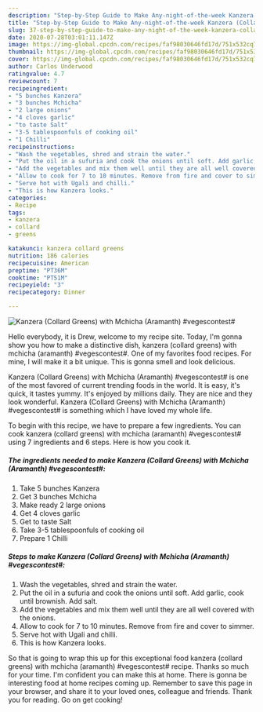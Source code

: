 ```yaml
---
description: "Step-by-Step Guide to Make Any-night-of-the-week Kanzera (Collard Greens) with Mchicha (Aramanth) #vegescontest#"
title: "Step-by-Step Guide to Make Any-night-of-the-week Kanzera (Collard Greens) with Mchicha (Aramanth) #vegescontest#"
slug: 37-step-by-step-guide-to-make-any-night-of-the-week-kanzera-collard-greens-with-mchicha-aramanth-vegescontest
date: 2020-07-28T03:01:11.147Z
image: https://img-global.cpcdn.com/recipes/faf98030646fd17d/751x532cq70/kanzera-collard-greens-with-mchicha-aramanth-vegescontest-recipe-main-photo.jpg
thumbnail: https://img-global.cpcdn.com/recipes/faf98030646fd17d/751x532cq70/kanzera-collard-greens-with-mchicha-aramanth-vegescontest-recipe-main-photo.jpg
cover: https://img-global.cpcdn.com/recipes/faf98030646fd17d/751x532cq70/kanzera-collard-greens-with-mchicha-aramanth-vegescontest-recipe-main-photo.jpg
author: Carlos Underwood
ratingvalue: 4.7
reviewcount: 7
recipeingredient:
- "5 bunches Kanzera"
- "3 bunches Mchicha"
- "2 large onions"
- "4 cloves garlic"
- "to taste Salt"
- "3-5 tablespoonfuls of cooking oil"
- "1 Chilli"
recipeinstructions:
- "Wash the vegetables, shred and strain the water."
- "Put the oil in a sufuria and cook the onions until soft. Add garlic, cook until brownish. Add salt."
- "Add the vegetables and mix them well until they are all well covered with the onions."
- "Allow to cook for 7 to 10 minutes. Remove from fire and cover to simmer."
- "Serve hot with Ugali and chilli."
- "This is how Kanzera looks."
categories:
- Recipe
tags:
- kanzera
- collard
- greens

katakunci: kanzera collard greens 
nutrition: 186 calories
recipecuisine: American
preptime: "PT36M"
cooktime: "PT51M"
recipeyield: "3"
recipecategory: Dinner

---
```



![Kanzera (Collard Greens) with Mchicha (Aramanth) #vegescontest#](https://img-global.cpcdn.com/recipes/faf98030646fd17d/751x532cq70/kanzera-collard-greens-with-mchicha-aramanth-vegescontest-recipe-main-photo.jpg)

Hello everybody, it is Drew, welcome to my recipe site. Today, I'm gonna show you how to make a distinctive dish, kanzera (collard greens) with mchicha (aramanth) #vegescontest#. One of my favorites food recipes. For mine, I will make it a bit unique. This is gonna smell and look delicious.

Kanzera (Collard Greens) with Mchicha (Aramanth) #vegescontest# is one of the most favored of current trending foods in the world. It is easy, it's quick, it tastes yummy. It's enjoyed by millions daily. They are nice and they look wonderful. Kanzera (Collard Greens) with Mchicha (Aramanth) #vegescontest# is something which I have loved my whole life.




To begin with this recipe, we have to prepare a few ingredients. You can cook kanzera (collard greens) with mchicha (aramanth) #vegescontest# using 7 ingredients and 6 steps. Here is how you cook it.

<!--inarticleads1-->

##### The ingredients needed to make Kanzera (Collard Greens) with Mchicha (Aramanth) #vegescontest#:

1. Take 5 bunches Kanzera
1. Get 3 bunches Mchicha
1. Make ready 2 large onions
1. Get 4 cloves garlic
1. Get to taste Salt
1. Take 3-5 tablespoonfuls of cooking oil
1. Prepare 1 Chilli




<!--inarticleads2-->

##### Steps to make Kanzera (Collard Greens) with Mchicha (Aramanth) #vegescontest#:

1. Wash the vegetables, shred and strain the water.
1. Put the oil in a sufuria and cook the onions until soft. Add garlic, cook until brownish. Add salt.
1. Add the vegetables and mix them well until they are all well covered with the onions.
1. Allow to cook for 7 to 10 minutes. Remove from fire and cover to simmer.
1. Serve hot with Ugali and chilli.
1. This is how Kanzera looks.




So that is going to wrap this up for this exceptional food kanzera (collard greens) with mchicha (aramanth) #vegescontest# recipe. Thanks so much for your time. I'm confident you can make this at home. There is gonna be interesting food at home recipes coming up. Remember to save this page in your browser, and share it to your loved ones, colleague and friends. Thank you for reading. Go on get cooking!

